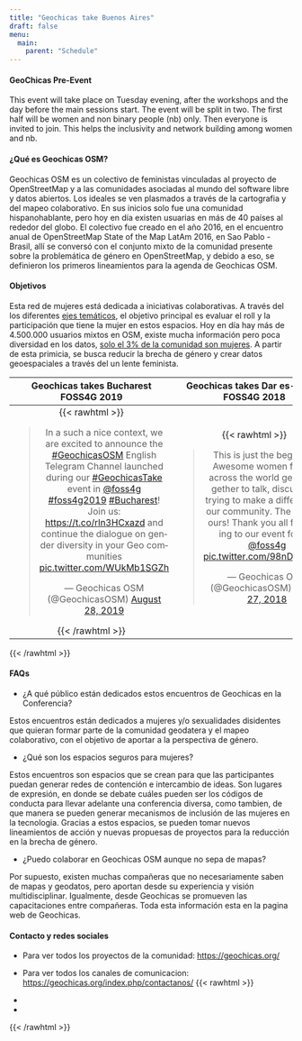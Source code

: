 ```yaml
---
title: "Geochicas take Buenos Aires"
draft: false
menu:
  main:
    parent: "Schedule"
---
```


#### GeoChicas Pre-Event
This event will take place on Tuesday evening, after the workshops and the day before the main sessions start. The event will be split in two. The first half will be women and non binary people (nb) only. Then everyone is invited to join. This helps the inclusivity and network building among women and nb.

#### ¿Qué es Geochicas OSM? 

Geochicas OSM es un colectivo de feministas vinculadas al proyecto de OpenStreetMap y a las comunidades asociadas al mundo del software libre y datos abiertos. Los ideales se ven plasmados a través de la cartografia y del mapeo colaborativo. En sus inicios solo fue una comunidad hispanohablante, pero hoy en día existen usuarias en más de 40 países al rededor del globo. 
El colectivo fue creado en el año 2016, en el encuentro anual de OpenStreetMap State of the Map LatAm 2016, en Sao Pablo - Brasil, allí se conversó con el conjunto mixto de la comunidad presente sobre la problemática de género en OpenStreetMap, y debido a eso, se definieron los primeros lineamientos para la agenda de Geochicas OSM.



#### Objetivos

Esta red de mujeres está dedicada a iniciativas colaborativas. A través del los diferentes [ejes temáticos](https://es.wikipedia.org/wiki/Geochicas), el objetivo principal es evaluar el roll y la participación que tiene la mujer en estos espacios. Hoy en día hay más de 4.500.000 usuarios mixtos en OSM, existe mucha información pero poca diversidad en los datos, [solo el 3% de la comunidad son mujeres](https://slides.com/geochicasosm/geochicas-csvconf-v4-2019-11#/6). A partir de esta primicia, se busca reducir la brecha de género y crear datos geoespaciales a través del un lente feminista. 


| Geochicas takes Bucharest FOSS4G 2019|Geochicas takes Dar es-Salam FOSS4G 2018 |
|:------:|:-----------:|
|{{< rawhtml >}}<blockquote width="400" height="100" frameborder="0" class="twitter-tweet"><p lang="en" dir="ltr">In a such a nice context, we are excited to announce the <a href="https://twitter.com/hashtag/GeochicasOSM?src=hash&amp;ref_src=twsrc%5Etfw" >#GeochicasOSM</a> English Telegram Channel launched during our <a href="https://twitter.com/hashtag/GeochicasTake?src=hash&amp;ref_src=twsrc%5Etfw">#GeochicasTake</a> event in <a href="https://twitter.com/foss4g?ref_src=twsrc%5Etfw">@foss4g</a> <a href="https://twitter.com/hashtag/foss4g2019?src=hash&amp;ref_src=twsrc%5Etfw">#foss4g2019</a> <a href="https://twitter.com/hashtag/Bucharest?src=hash&amp;ref_src=twsrc%5Etfw">#Bucharest</a>! Join us: <a href="https://t.co/rln3HCxazd">https://t.co/rln3HCxazd</a> and continue the dialogue on gender diversity in your Geo communities <a href="https://t.co/WUkMb1SGZh">pic.twitter.com/WUkMb1SGZh</a></p>&mdash; Geochicas OSM (@GeochicasOSM) <a href="https://twitter.com/GeochicasOSM/status/1166603608642768896?ref_src=twsrc%5Etfw">August 28, 2019</a></blockquote> <script async src="https://platform.twitter.com/widgets.js" charset="utf-8"></script>{{< /rawhtml >}}|{{< rawhtml >}}<blockquote width="400" height="100" frameborder="0" class="twitter-tweet"><p lang="en" dir="ltr">This is just the beginning! Awesome women from all across the world getting together to talk, discuss and trying to make a difference in our community. The future is ours! Thank you all for coming to our event for the <a href="https://twitter.com/foss4g?ref_src=twsrc%5Etfw">@foss4g</a> <a href="https://t.co/98nDw4wpSS">pic.twitter.com/98nDw4wpSS</a></p>&mdash; Geochicas OSM (@GeochicasOSM) <a href="https://twitter.com/GeochicasOSM/status/1033961437113274368?ref_src=twsrc%5Etfw">August 27, 2018</a></blockquote> <script async src="https://platform.twitter.com/widgets.js" charset="utf-8"></script>

{{< /rawhtml >}}
#### FAQs

- ¿A qué público están dedicados estos encuentros de Geochicas en la Conferencia?

Estos encuentros están dedicados a mujeres y/o sexualidades disidentes que quieran formar parte de la comunidad geodatera y el mapeo colaborativo, con el objetivo de aportar a la perspectiva de género.


- ¿Qué son los espacios seguros para mujeres?

Estos encuentros son espacios que se crean para que las participantes puedan generar redes de contención e intercambio de ideas. Son lugares de expresión, en donde se debate cuáles pueden ser los códigos de conducta para llevar adelante una conferencia diversa, como tambien, de que manera se pueden generar mecanismos de inclusión de las mujeres en la tecnologia.
Gracias a estos espacios, se pueden tomar nuevos lineamientos de acción y nuevas propuesas de proyectos para la reducción en la brecha de género. 


- ¿Puedo colaborar en Geochicas OSM aunque no sepa de mapas?

Por supuesto, existen muchas compañeras que no necesariamente saben de mapas y geodatos, pero aportan desde su experiencia y visión multidisciplinar. Igualmente, desde Geochicas se promueven las capacitaciones entre compañeras. Toda esta información esta en la pagina web de Geochicas.


#### Contacto y redes sociales

- Para ver todos los proyectos de la comunidad: https://geochicas.org/

- Para ver todos los canales de comunicacion: https://geochicas.org/index.php/contactanos/
{{< rawhtml >}}
<!DOCTYPE html>
<html lang="en">
<head>
	<meta charset="utf-8">
	<link rel="stylesheet" href="https://use.fontawesome.com/releases/v5.8.1/css/all.css" integrity="sha384-50oBUHEmvpQ+1lW4y57PTFmhCaXp0ML5d60M1M7uH2+nqUivzIebhndOJK28anvf" crossorigin="anonymous">
	<link rel="stylesheet" href="iconos_geochicas.css"> 
	<title>iconos redes sociales</title>
</head>
<body>
	<div class="redes-container">
		<ul>
			<li><a href="https://twitter.com/geochicasosm" class="twitter"><i class="fab fa-twitter"></i></a></li>
			<li><a href="https://www.youtube.com/channel/UCMbcgFj2g9NloxBhVonOQIQ"class="youtube"><i class="fab fa-youtube"></i></a></li>
		</ul>
	</div>
</body>
</html>
{{< /rawhtml >}}